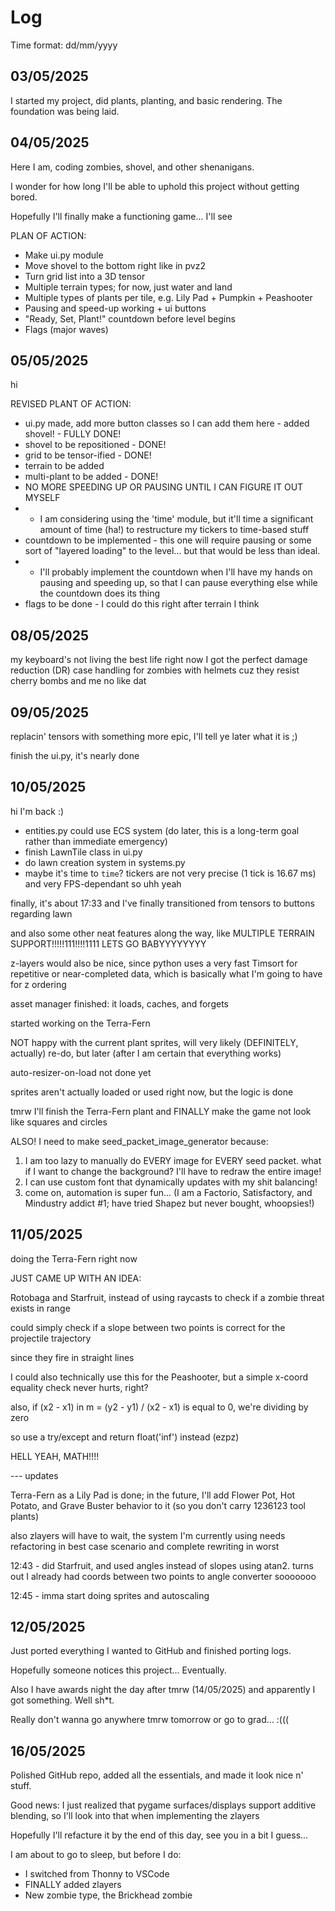 # Log

Time format: dd/mm/yyyy



## 03/05/2025

I started my project, did plants, planting, and basic rendering. The foundation was being laid.



## 04/05/2025

Here I am, coding zombies, shovel, and other shenanigans.

I wonder for how long I'll be able to uphold this project without getting bored.

Hopefully I'll finally make a functioning game... I'll see

PLAN OF ACTION:
* Make ui.py module
* Move shovel to the bottom right like in pvz2
* Turn grid list into a 3D tensor
* Multiple terrain types; for now, just water and land
* Multiple types of plants per tile, e.g. Lily Pad + Pumpkin + Peashooter
* Pausing and speed-up working + ui buttons
* "Ready, Set, Plant!" countdown before level begins
* Flags (major waves)



## 05/05/2025

hi

REVISED PLANT OF ACTION:
- ui.py made, add more button classes so I can add them here - added shovel! - FULLY DONE!
- shovel to be repositioned - DONE!
- grid to be tensor-ified - DONE!
- terrain to be added
- multi-plant to be added - DONE!
- NO MORE SPEEDING UP OR PAUSING UNTIL I CAN FIGURE IT OUT MYSELF
- - I am considering using the 'time' module, but it'll time a significant amount of time (ha!) to restructure my tickers to time-based stuff
- countdown to be implemented - this one will require pausing or some sort of "layered loading" to the level... but that would be less than ideal.
- - I'll probably implement the countdown when I'll have my hands on pausing and speeding up, so that I can pause everything else while the countdown does its thing
- flags to be done - I could do this right after terrain I think



## 08/05/2025

my keyboard's not living the best life right now
I got the perfect damage reduction (DR) case handling for zombies with helmets cuz they resist cherry bombs and me no like dat



## 09/05/2025

replacin' tensors with something more epic, I'll tell ye later what it is ;)

finish the ui.py, it's nearly done



## 10/05/2025

hi I'm back :)
- entities.py could use ECS system (do later, this is a long-term goal rather than immediate emergency)
- finish LawnTile class in ui.py
- do lawn creation system in systems.py
- maybe it's time to `time`? tickers are not very precise (1 tick is 16.67 ms) and very FPS-dependant so uhh yeah

finally, it's about 17:33 and I've finally transitioned from tensors to buttons regarding lawn

and also some other neat features along the way, like MULTIPLE TERRAIN SUPPORT!!!!!111!!!!1111 LETS GO BABYYYYYYYY

z-layers would also be nice, since python uses a very fast Timsort for repetitive or near-completed data, which is basically what I'm going to have for z ordering

asset manager finished: it loads, caches, and forgets

started working on the Terra-Fern

NOT happy with the current plant sprites, will very likely (DEFINITELY, actually) re-do, but later (after I am certain that everything works)

auto-resizer-on-load not done yet

sprites aren't actually loaded or used right now, but the logic is done

tmrw I'll finish the Terra-Fern plant and FINALLY make the game not look like squares and circles

ALSO! I need to make seed_packet_image_generator because:
1) I am too lazy to manually do EVERY image for EVERY seed packet. what if I want to change the background? I'll have to redraw the entire image!
2) I can use custom font that dynamically updates with my shit balancing!
3) come on, automation is super fun... (I am a Factorio, Satisfactory, and Mindustry addict #1; have tried Shapez but never bought, whoopsies!)



## 11/05/2025
doing the Terra-Fern right now

JUST CAME UP WITH AN IDEA:

Rotobaga and Starfruit, instead of using raycasts to check if a zombie threat exists in range

could simply check if a slope between two points is correct for the projectile trajectory

since they fire in straight lines

I could also technically use this for the Peashooter, but a simple x-coord equality check never hurts, right?

also, if (x2 - x1) in m = (y2 - y1) / (x2 - x1) is equal to 0, we're dividing by zero

so use a try/except and return float('inf') instead (ezpz)

HELL YEAH, MATH!!!!

--- updates

Terra-Fern as a Lily Pad is done; in the future, I'll add Flower Pot, Hot Potato, and Grave Buster behavior to it (so you don't carry 1236123 tool plants)

also zlayers will have to wait, the system I'm currently using needs refactoring in best case scenario and complete rewriting in worst

12:43 - did Starfruit, and used angles instead of slopes using atan2. turns out I already had coords between two points to angle converter sooooooo

12:45 - imma start doing sprites and autoscaling



## 12/05/2025

Just ported everything I wanted to GitHub and finished porting logs.

Hopefully someone notices this project... Eventually.

Also I have awards night the day after tmrw (14/05/2025) and apparently I got something. Well sh*t.

Really don't wanna go anywhere tmrw tomorrow or go to grad... :(((



## 16/05/2025

Polished GitHub repo, added all the essentials, and made it look nice n' stuff.

Good news: I just realized that pygame surfaces/displays support additive blending, so I'll look into that when implementing the zlayers

Hopefully I'll refacture it by the end of this day, see you in a bit I guess...

I am about to go to sleep, but before I do:
- I switched from Thonny to VSCode
- FINALLY added zlayers
- New zombie type, the Brickhead zombie
